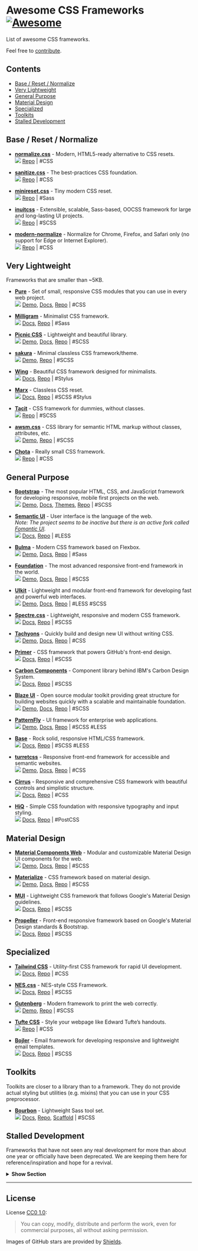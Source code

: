 # Awesome CSS Frameworks [![Awesome](https://awesome.re/badge.svg)](https://awesome.re)

List of awesome CSS frameworks.

Feel free to [contribute](https://github.com/troxler/awesome-css-frameworks/blob/master/.github/CONTRIBUTING.md).

## Contents
- [Base / Reset / Normalize](#base--reset--normalize)
- [Very Lightweight](#very-lightweight)
- [General Purpose](#general-purpose)
- [Material Design](#material-design)
- [Specialized](#specialized)
- [Toolkits](#toolkits)
- [Stalled Development](#stalled-development)


## Base / Reset / Normalize

- [**normalize.css**](http://necolas.github.io/normalize.css/) - Modern, HTML5-ready alternative to CSS resets.  
  ![](https://img.shields.io/github/stars/necolas/normalize.css.svg?style=social&label=Star)
  [Repo](https://github.com/necolas/normalize.css/)
  | #CSS

- [**sanitize.css**](https://csstools.github.io/sanitize.css/) - The best-practices CSS foundation.  
  ![](https://img.shields.io/github/stars/csstools/sanitize.css.svg?style=social&label=Star)
  [Repo](https://github.com/csstools/sanitize.css)
  | #CSS

- [**minireset.css**](http://jgthms.com/minireset.css/) - Tiny modern CSS reset.  
  ![](https://img.shields.io/github/stars/jgthms/minireset.css.svg?style=social&label=Star)
  [Repo](https://github.com/jgthms/minireset.css)
  | #Sass

- [**inuitcss**](https://github.com/inuitcss/inuitcss) - Extensible, scalable, Sass-based, OOCSS framework for large and long-lasting UI projects.  
  ![](https://img.shields.io/github/stars/inuitcss/inuitcss.svg?style=social&label=Star)
  [Repo](https://github.com/inuitcss/inuitcss)
  | #SCSS
  
- [**modern-normalize**](https://github.com/sindresorhus/modern-normalize) - Normalize for Chrome, Firefox, and Safari only (no support for Edge or Internet Explorer).  
  ![](https://img.shields.io/github/stars/sindresorhus/modern-normalize.svg?style=social&label=Star)
  [Repo](https://github.com/sindresorhus/modern-normalize)
  | #CSS


## Very Lightweight

Frameworks that are smaller than ~5KB.

- [**Pure**](https://purecss.io) - Set of small, responsive CSS modules that you can use in every web project.  
  ![](https://img.shields.io/github/stars/yahoo/pure.svg?style=social&label=Star)
  [Demo](https://purecss.io/layouts/),
  [Docs](https://purecss.io/start/),
  [Repo](https://github.com/yahoo/pure/)
  | #CSS

- [**Milligram**](http://milligram.io) - Minimalist CSS framework.  
  ![](https://img.shields.io/github/stars/milligram/milligram.svg?style=social&label=Star)
  [Docs](http://milligram.io/#getting-started),
  [Repo](https://github.com/milligram/milligram)
  | #Sass

- [**Picnic CSS**](https://picnicss.com) - Lightweight and beautiful library.  
  ![](https://img.shields.io/github/stars/franciscop/picnic.svg?style=social&label=Star)
  [Demo](https://picnicss.com/tests),
  [Docs](https://picnicss.com/documentation),
  [Repo](https://github.com/franciscop/picnic)
  | #SCSS

- [**sakura**](https://oxal.org/projects/sakura/) - Minimal classless CSS framework/theme.  
  ![](https://img.shields.io/github/stars/oxalorg/sakura.svg?style=social&label=Star)
  [Demo](https://oxal.org/projects/sakura/demo/),
  [Repo](https://github.com/oxalorg/sakura)
  | #SCSS

- [**Wing**](https://kbrsh.github.io/wing/) - Beautiful CSS framework designed for minimalists.  
  ![](https://img.shields.io/github/stars/kbrsh/wing.svg?style=social&label=Star)
  [Docs](https://kbrsh.github.io/wing/#installation),
  [Repo](https://github.com/kbrsh/wing)
  | #Stylus
  
- [**Marx**](https://mblode.github.io/marx/) - Classless CSS reset.  
  ![](https://img.shields.io/github/stars/mblode/marx.svg?style=social&label=Star)
  [Docs](https://mblode.github.io/marx/documentation/),
  [Repo](https://github.com/mblode/marx)
  | #SCSS #Stylus

- [**Tacit**](https://yegor256.github.io/tacit/) - CSS framework for dummies, without classes.  
  ![](https://img.shields.io/github/stars/yegor256/tacit.svg?style=social&label=Star)
  [Repo](https://github.com/yegor256/tacit/)
  | #SCSS
  
- [**awsm.css**](https://igoradamenko.github.io/awsm.css) - CSS library for semantic HTML markup without classes, attributes, etc.  
  ![](https://img.shields.io/github/stars/igoradamenko/awsm.css.svg?style=social&label=Star)
  [Demo](https://igoradamenko.github.io/awsm.css/),
  [Repo](https://github.com/igoradamenko/awsm.css)
  | #SCSS

- [**Chota**](https://jenil.github.io/chota/) - Really small CSS framework.  
  ![](https://img.shields.io/github/stars/jenil/chota.svg?style=social&label=Star)
  [Repo](https://github.com/jenil/chota)
  | #CSS


## General Purpose

- [**Bootstrap**](http://getbootstrap.com) - The most popular HTML, CSS, and JavaScript framework for developing responsive, mobile first projects on the web.  
  ![](https://img.shields.io/github/stars/twbs/bootstrap.svg?style=social&label=Star)
  [Demo](https://getbootstrap.com/docs/4.0/examples/),
  [Docs](https://getbootstrap.com/docs/4.0/),
  [Themes](https://github.com/therebelrobot/awesome-bootstrap),
  [Repo](https://github.com/twbs/bootstrap)
  | #SCSS

- [**Semantic UI**](https://semantic-ui.com) - User interface is the language of the web.  
  *Note: The project seems to be inactive but there is an active fork called [Fomantic UI](https://github.com/fomantic/fomantic-ui/).*  
  ![](https://img.shields.io/github/stars/semantic-org/semantic-ui.svg?style=social&label=Star)
  [Docs](https://semantic-ui.com/introduction/getting-started.html),
  [Repo](https://github.com/semantic-org/semantic-ui)
  | #LESS

- [**Bulma**](http://bulma.io) - Modern CSS framework based on Flexbox.  
  ![](https://img.shields.io/github/stars/jgthms/bulma.svg?style=social&label=Star)
  [Demo](http://bulma.io/expo/),
  [Docs](http://bulma.io/documentation/overview/start),
  [Repo](https://github.com/jgthms/bulma)
  | #Sass

- [**Foundation**](http://foundation.zurb.com) - The most advanced responsive front-end framework in the world.  
  ![](https://img.shields.io/github/stars/zurb/foundation-sites.svg?style=social&label=Star)
  [Demo](http://zurb.com/responsive),
  [Docs](http://foundation.zurb.com/sites/docs/),
  [Repo](https://github.com/zurb/foundation-sites)
  | #SCSS

- [**UIkit**](https://getuikit.com) - Lightweight and modular front-end framework for developing fast and powerful web interfaces.  
  ![](https://img.shields.io/github/stars/uikit/uikit.svg?style=social&label=Star)
  [Demo](https://getuikit.com/v2/showcase/index.html),
  [Docs](https://getuikit.com/docs/introduction),
  [Repo](https://github.com/uikit/uikit)
  | #LESS #SCSS

- [**Spectre.css**](https://picturepan2.github.io/spectre/) - Lightweight, responsive and modern CSS framework.  
  ![](https://img.shields.io/github/stars/picturepan2/spectre.svg?style=social&label=Star)
  [Docs](https://picturepan2.github.io/spectre/getting-started.html),
  [Repo](https://github.com/picturepan2/spectre)
  | #SCSS

- [**Tachyons**](http://tachyons.io) - Quickly build and design new UI without writing CSS.  
  ![](https://img.shields.io/github/stars/tachyons-css/tachyons.svg?style=social&label=Star)
  [Demo](http://tachyons.io/gallery/),
  [Docs](http://tachyons.io/docs/),
  [Repo](https://github.com/tachyons-css/tachyons/)
  | #CSS

- [**Primer**](https://primer.style/) - CSS framework that powers GitHub's front-end design.  
  ![](https://img.shields.io/github/stars/primer/css.svg?style=social&label=Star)
  [Docs](https://styleguide.github.com/primer/),
  [Repo](https://github.com/primer/css)
  | #SCSS

- [**Carbon Components**](http://www.carbondesignsystem.com/) - Component library behind IBM's Carbon Design System.  
  ![](https://img.shields.io/github/stars/IBM/carbon-components.svg?style=social&label=Star)
  [Docs](http://www.carbondesignsystem.com/components/overview),
  [Repo](https://github.com/IBM/carbon-components)
  | #SCSS

- [**Blaze UI**](https://www.blazeui.com) - Open source modular toolkit providing great structure for building websites quickly with a scalable and maintainable foundation.  
  ![](https://img.shields.io/github/stars/BlazeUI/blaze.svg?style=social&label=Star)
  [Demo](https://www.blazeui.com/components/buttons/),
  [Docs](https://www.blazeui.com/getting-started/install),
  [Repo](https://github.com/BlazeUI/blaze)
  | #SCSS

- [**PatternFly**](https://www.patternfly.org/) - UI framework for enterprise web applications.  
  ![](https://img.shields.io/github/stars/patternfly/patternfly.svg?style=social&label=Star)
  [Demo](https://www.patternfly.org/pattern-library/),
  [Docs](https://www.patternfly.org/get-started/),
  [Repo](https://github.com/patternfly/patternfly)
  | #SCSS #LESS

- [**Base**](http://getbase.org) - Rock solid, responsive HTML/CSS framework.  
  ![](https://img.shields.io/github/stars/getbase/base.svg?style=social&label=Star)
  [Docs](https://github.com/getbase/base/blob/master/readme.md#documentation),
  [Repo](https://github.com/getbase/base)
  | #SCSS #LESS

- [**turretcss**](https://turretcss.com) - Responsive front-end framework for accessible and semantic websites.  
  ![](https://img.shields.io/github/stars/turretcss/turretcss.svg?style=social&label=Star)
  [Demo](https://turretcss.com/demo/),
  [Docs](https://turretcss.com/getting-started/),
  [Repo](https://github.com/turretcss/turretcss)
  | #CSS

- [**Cirrus**](https://spiderpig86.github.io/Cirrus/) - Responsive and comprehensive CSS framework with beautiful controls and simplistic structure.  
  ![](https://img.shields.io/github/stars/spiderpig86/Cirrus.svg?style=social&label=Star)
  [Docs](https://spiderpig86.github.io/Cirrus/docs/),
  [Repo](https://github.com/Spiderpig86/Cirrus)
  | #CSS

- [**HiQ**](https://jonathanharrell.github.io/hiq/) - Simple CSS foundation with responsive typography and input styling.  
  ![](https://img.shields.io/github/stars/jonathanharrell/hiq.svg?style=social&label=Star)
  [Docs](https://jonathanharrell.github.io/hiq/guide/),
  [Repo](https://github.com/jonathanharrell/hiq/)
  | #PostCSS


## Material Design

- [**Material Components Web**](https://material.io/components/web/) - Modular and customizable Material Design UI components for the web.  
  ![](https://img.shields.io/github/stars/material-components/material-components-web.svg?style=social&label=Star)
  [Demo](https://material.io/components/web/catalog/),
  [Docs](https://material.io/components/web/docs/),
  [Repo](https://github.com/material-components/material-components-web)
  | #SCSS

- [**Materialize**](http://materializecss.com) - CSS framework based on material design.  
  ![](https://img.shields.io/github/stars/Dogfalo/materialize.svg?style=social&label=Star)
  [Demo](http://materializecss.com/showcase.html),
  [Docs](http://materializecss.com/getting-started.html),
  [Repo](https://github.com/Dogfalo/materialize)
  | #SCSS

- [**MUI**](https://www.muicss.com) - Lightweight CSS framework that follows Google's Material Design guidelines.  
  ![](https://img.shields.io/github/stars/muicss/mui.svg?style=social&label=Star)
  [Docs](https://www.muicss.com/docs/v1/getting-started/introduction),
  [Repo](https://github.com/muicss/mui)
  | #SCSS

- [**Propeller**](https://propeller.in) - Front-end responsive framework based on Google's Material Design standards & Bootstrap.  
  ![](https://img.shields.io/github/stars/digicorp/propeller.svg?style=social&label=Star)
  [Docs](https://propeller.in/get-started/),
  [Repo](https://github.com/digicorp/propeller)
  | #SCSS


## Specialized

- [**Tailwind CSS**](https://tailwindcss.com) - Utility-first CSS framework for rapid UI development.  
  ![](https://img.shields.io/github/stars/tailwindcss/tailwindcss.svg?style=social&label=Star)
  [Docs](https://tailwindcss.com/docs/what-is-tailwind/),
  [Repo](https://github.com/tailwindcss/tailwindcss)
  | #CSS

- [**NES.css**](https://nostalgic-css.github.io/NES.css/) - NES-style CSS Framework.  
  ![](https://img.shields.io/github/stars/nostalgic-css/NES.css.svg?style=social&label=Star)
  [Docs](https://github.com/nostalgic-css/NES.css#installation),
  [Repo](https://github.com/nostalgic-css/NES.css)
  | #SCSS

- [**Gutenberg**](https://github.com/BafS/Gutenberg) - Modern framework to print the web correctly.  
  ![](https://img.shields.io/github/stars/BafS/Gutenberg.svg?style=social&label=Star)
  [Demo](http://bafs.github.io/Gutenberg/),
  [Repo](https://github.com/BafS/Gutenberg)
  | #SCSS

- [**Tufte CSS**](https://edwardtufte.github.io/tufte-css/) - Style your webpage like Edward Tufte’s handouts.  
  ![](https://img.shields.io/github/stars/edwardtufte/tufte-css.svg?style=social&label=Star)
  [Repo](https://github.com/edwardtufte/tufte-css)
  | #CSS

- [**Bojler**](http://bojler.slicejack.com) - Email framework for developing responsive and lightweight email templates.  
  ![](https://img.shields.io/github/stars/Slicejack/bojler.svg?style=social&label=Star)
  [Docs](http://bojler.slicejack.com/getting-started/),
  [Repo](https://github.com/Slicejack/bojler)
  | #SCSS


## Toolkits

Toolkits are closer to a library than to a framework.
They do not provide actual styling but utilities (e.g. mixins) that you can use in your CSS preprocessor.

- [**Bourbon**](https://www.bourbon.io/) - Lightweight Sass tool set.  
  ![](https://img.shields.io/github/stars/thoughtbot/bourbon.svg?style=social&label=Star)
  [Docs](https://www.bourbon.io/docs/latest/),
  [Repo](https://github.com/thoughtbot/bourbon/),
  [Scaffold](http://bitters.bourbon.io/)
  | #SCSS


## Stalled Development

Frameworks that have not seen any real development for more than about one year or officially have been deprecated.
We are keeping them here for reference/inspiration and hope for a revival.

<details>
  <summary><strong>Show Section</strong></summary>

- [**Material Design Lite**](https://getmdl.io) - Material Design components in HTML/CSS/JS.  
  ![](https://img.shields.io/github/stars/google/material-design-lite.svg?style=social&label=Star)
  [Demo](https://getmdl.io/showcase/index.html),
  [Docs](https://getmdl.io/started/index.html),
  [Repo](https://github.com/google/material-design-lite)

- [**Skeleton**](http://getskeleton.com) - Dead simple, responsive boilerplate.  
  ![](https://img.shields.io/github/stars/dhg/Skeleton.svg?style=social&label=Star)
  [Demo](http://getskeleton.com/#examples),
  [Docs](http://getskeleton.com/#grid),
  [Repo](https://github.com/dhg/Skeleton/)

- [**Compass**](http://compass-style.org) - Open-source CSS authoring framework.  
  ![](https://img.shields.io/github/stars/Compass/compass.svg?style=social&label=Star)
  [Docs](http://compass-style.org/help/),
  [Repo](https://github.com/Compass/compass)

- [**Flexbox Grid**](http://flexboxgrid.com) - Grid based on CSS3 flexbox.  
  ![](https://img.shields.io/github/stars/kristoferjoseph/flexboxgrid.svg?style=social&label=Star)
  [Repo](https://github.com/kristoferjoseph/flexboxgrid)

- [**Basscss**](http://basscss.com) - Low-level CSS toolkit.  
  ![](https://img.shields.io/github/stars/basscss/basscss.svg?style=social&label=Star)
  [Repo](https://github.com/basscss/basscss/)
  
- [**Neat**](https://neat.bourbon.io/) - Lightweight and flexible Sass grid.  
  ![](https://img.shields.io/github/stars/thoughtbot/neat.svg?style=social&label=Star)
  [Demo](https://neat.bourbon.io/examples/),
  [Docs](https://neat.bourbon.io/docs/latest/),
  [Repo](https://github.com/thoughtbot/neat)
  | #SCSS

- [**mini.css**](http://minicss.org) - Minimal, responsive, style-agnostic CSS framework.  
  ![](https://img.shields.io/github/stars/Chalarangelo/mini.css.svg?style=social&label=Star)
  [Docs](http://minicss.org/docs),
  [Repo](https://github.com/Chalarangelo/mini.css)
  | #SCSS

- [**Mobi.css**](http://getmobicss.com) - Lightweight, scalable, mobile-first CSS framework.  
  ![](https://img.shields.io/github/stars/mobi-css/mobi.css.svg?style=social&label=Star)
  [Docs](http://getmobicss.com/docs/introduction.html),
  [Repo](https://github.com/mobi-css/mobi.css)
  | #CSS

- [**Pills**](http://arkpod.in/pills/) - Simple responsive CSS Grid for humans.  
  ![](https://img.shields.io/github/stars/rohitkrai03/pills.svg?style=social&label=Star)
  [Repo](https://github.com/rohitkrai03/pills)

- [**Cutestrap**](https://www.cutestrap.com) - Sassy, opinionated CSS framework, a tiny alternative to Bootstrap.  
  ![](https://img.shields.io/github/stars/tylerchilds/cutestrap.svg?style=social&label=Star)
  [Repo](https://github.com/tylerchilds/cutestrap)

- [**unsemantic**](https://unsemantic.com) - Fluid grid for mobile, tablet, and desktop.  
  ![](https://img.shields.io/github/stars/nathansmith/unsemantic.svg?style=social&label=Star)
  [Demo](https://unsemantic.com/demo-responsive),
  [Docs](https://unsemantic.com/css-documentation),
  [Repo](https://github.com/nathansmith/unsemantic)

- [**Kube**](https://imperavi.com/kube/) - Web framework for professional developers and designers.  
  ![](https://img.shields.io/github/stars/imperavi/kube.svg?style=social&label=Star)
  [Docs](https://imperavi.com/kube/docs/),
  [Repo](https://github.com/imperavi/kube)
  | #SCSS

- [**Concise CSS**](http://concisecss.com) - Give up the bloat. Stop tripping over your classes. Be concise.  
  ![](https://img.shields.io/github/stars/ConciseCSS/concise.css.svg?style=social&label=Star)
  [Docs](http://concisecss.com/documentation/),
  [Repo](https://github.com/ConciseCSS/concise.css)
  | #SCSS

- [**Scooter**](http://dropbox.github.io/scooter/) - SCSS framework & UI library for Dropbox web.  
  ![](https://img.shields.io/github/stars/dropbox/scooter.svg?style=social&label=Star)
  [Repo](https://github.com/dropbox/scooter)

- [**Responsive Boilerplate**](http://responsivebp.com) - Powerful, accessible, developer friendly framework for building responsive websites.  
  ![](https://img.shields.io/github/stars/responsivebp/responsive.svg?style=social&label=Star)
  [Docs](http://responsivebp.com/getting-started/),
  [Repo](https://github.com/responsivebp/responsive)
  | #SCSS

- [**Centurion**](https://www.centurionframework.com) - Web-based framework for rapid prototyping and building larger web projects.  
  ![](https://img.shields.io/github/stars/justinhough/Centurion.svg?style=social&label=Star)
  [Docs](https://github.com/justinhough/Centurion/blob/master/DOCUMENTATION.md),
  [Repo](https://github.com/justinhough/Centurion)

</details>

---

## License
License [CC0 1.0](https://creativecommons.org/publicdomain/zero/1.0/):

> You can copy, modify, distribute and perform the work, even for commercial purposes, all without asking permission.

Images of GitHub stars are provided by [Shields](https://github.com/badges/shields).
